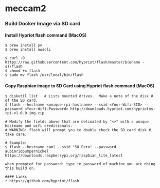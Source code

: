 # meccam2

###  Build Docker Image via SD card
#### Install Hypriot flash command (MacOS)
```
$ brew install pv  
$ brew install awscli  

$ curl -O https://raw.githubusercontent.com/hypriot/flash/master/$(uname -s)/flash  
$ chmod +x flash  
$ sudo mv flash /usr/local/bin/flash  
```
#### Copy Raspbian image to SD Card using Hypriot flash command (MacOS)
```
$ diskutil list   # Lists mounted drives.  Make a note of the disk # of the SD card.  
$ flash --hostname <unique-rpi-hostname> --ssid <Your-Wifi-SID> --password <Your-Wifi-Password> http://downloads.hypriot.com/hypriotos-rpi-v1.0.0.img.zip  

# Modify the fields above that are delinated by "<>" with a unique hostname and wifi creditionals.
# WARNING: flash will prompt you to double check the SD card disk #, take care.

# Example:  
$ flash --hostname cam1 --ssid "58 Eero" --password aubinriopumpernickel https://downloads.raspberrypi.org/raspbian_lite_latest

when prompted for password: type in password of machine you are doing this build on.

#### Links
* https://github.com/hypriot/flash  
